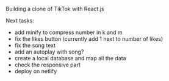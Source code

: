 Building a clone of TikTok with React.js

Next tasks:
- add minify to compress number in k and m
- fix the likes button (currently add 1 next to number of likes)
- fix the song text
- add an autoplay with song? 
- create a local database and map all the data
- check the responsive part 
- deploy on netlify


